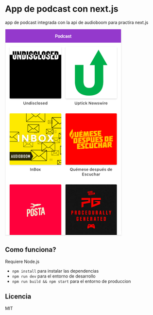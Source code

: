 # App de podcast con next.js

app de podcast integrada con la api de audioboom para practira next.js

![captura de la app](./.readme-static/home-screen.png)

## Como funciona? 

Requiere Node.js

* `npm install` para instalar las dependencias
* `npm run dev` para el entorno de desarrollo
* `npm run build && npm start` para el entorno de produccion

## Licencia

MIT


